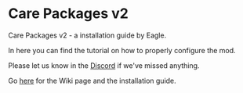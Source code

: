 # Care Packages v2
Care Packages v2 - a installation guide by Eagle.

In here you can find the tutorial on how to properly configure the mod.

Please let us know in the [Discord](https://discord.gg/hKeDPcwCGx) if we've missed anything.


Go [here](https://github.com/Eaglescabin/Care-Packages/wiki) for the Wiki page and the installation guide.
